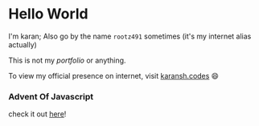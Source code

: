 # Hello World

I'm karan; Also go by the name `rootz491` sometimes (it's my internet alias actually)

This is not my *portfolio* or anything.

To view my official presence on internet, visit [karansh.codes](https://karansh.codes) 😄


### Advent Of Javascript

check it out [here](/advent-of-code-2021)!